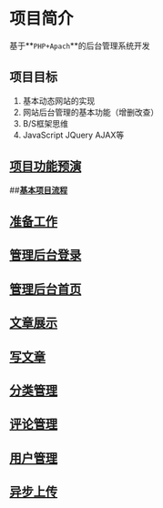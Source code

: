 # 项目简介

基于**`PHP+Apach`**的后台管理系统开发

## 项目目标

1. 基本动态网站的实现
2. 网站后台管理的基本功能（增删改查）
3. B/S框架思维
4. JavaScript JQuery AJAX等

## **[项目功能预演](https://github.com/ForeManWang/php-baixiu/blob/master/baixiu-docs/项目功能预演.md)**

##**[基本项目流程](https://github.com/ForeManWang/php-baixiu/blob/master/baixiu-docs/基本项目流程.md)**

## **[准备工作](https://github.com/ForeManWang/php-baixiu/blob/master/baixiu-docs/准备工作.md)**

## **[管理后台登录](https://github.com/ForeManWang/php-baixiu/blob/master/baixiu-docs/管理后台登录.md)**

## **[管理后台首页](https://github.com/ForeManWang/php-baixiu/blob/master/baixiu-docs/管理后台首页.md)**

## **[文章展示](https://github.com/ForeManWang/php-baixiu/blob/master/baixiu-docs/文章展示.md)**

## **[写文章](https://github.com/ForeManWang/php-baixiu/blob/master/baixiu-docs/写文章.md)**

## **[分类管理](https://github.com/ForeManWang/php-baixiu/blob/master/baixiu-docs/分类管理.md)**

## **[评论管理](https://github.com/ForeManWang/php-baixiu/blob/master/baixiu-docs/评论管理.md)**

## **[用户管理](https://github.com/ForeManWang/php-baixiu/blob/master/baixiu-docs/用户管理.md)**

## **[异步上传](https://github.com/ForeManWang/php-baixiu/blob/master/baixiu-docs/异步上传.md)**

